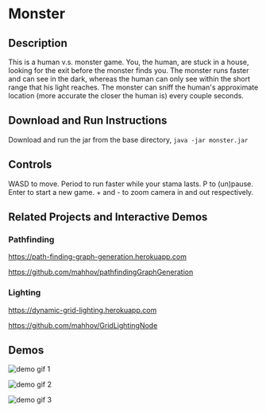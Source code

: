 # Monster

## Description

This is a human v.s. monster game. You, the human, are stuck in a house, looking for the exit before the monster finds you. The monster runs faster and can see in the dark, whereas the human can only see within the short range that his light reaches. The monster can sniff the human's approximate location (more accurate the closer the human is) every couple seconds.

## Download and Run Instructions

Download and run the jar from the base directory, `java -jar monster.jar`

## Controls

WASD to move. Period to run faster while your stama lasts. P to (un)pause. Enter to start a new game. + and - to zoom camera in and out respectively.

## Related Projects and Interactive Demos

### Pathfinding

https://path-finding-graph-generation.herokuapp.com

https://github.com/mahhov/pathfindingGraphGeneration

### Lighting

https://dynamic-grid-lighting.herokuapp.com

https://github.com/mahhov/GridLightingNode


## Demos

![demo gif 1](../master/gifys/fullWin.gif)

![demo gif 2](../master/gifys/fullLoss.gif)

![demo gif 3](../master/gifys/wanderingLighting.gif)